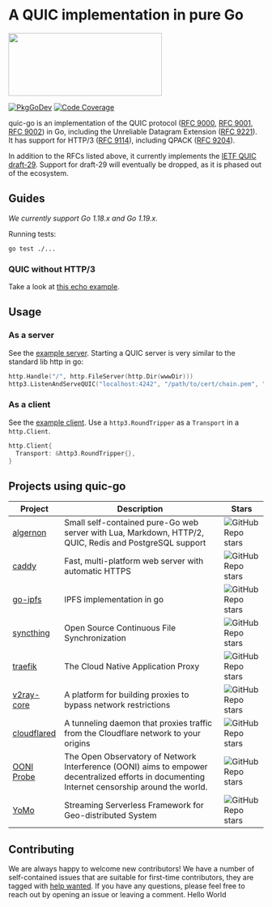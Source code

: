 # A QUIC implementation in pure Go

<img src="docs/quic.png" width=303 height=124>

[![PkgGoDev](https://pkg.go.dev/badge/github.com/lucas-clemente/quic-go)](https://pkg.go.dev/github.com/lucas-clemente/quic-go)
[![Code Coverage](https://img.shields.io/codecov/c/github/lucas-clemente/quic-go/master.svg?style=flat-square)](https://codecov.io/gh/lucas-clemente/quic-go/)

quic-go is an implementation of the QUIC protocol ([RFC 9000](https://datatracker.ietf.org/doc/html/rfc9000), [RFC 9001](https://datatracker.ietf.org/doc/html/rfc9001), [RFC 9002](https://datatracker.ietf.org/doc/html/rfc9002)) in Go, including the Unreliable Datagram Extension ([RFC 9221](https://datatracker.ietf.org/doc/html/rfc9221)). It has support for HTTP/3 ([RFC 9114](https://datatracker.ietf.org/doc/html/rfc9114)), including QPACK ([RFC 9204](https://datatracker.ietf.org/doc/html/rfc9204)).

In addition to the RFCs listed above, it currently implements the [IETF QUIC draft-29](https://tools.ietf.org/html/draft-ietf-quic-transport-29). Support for draft-29 will eventually be dropped, as it is phased out of the ecosystem.

## Guides

*We currently support Go 1.18.x and Go 1.19.x.*

Running tests:

    go test ./...

### QUIC without HTTP/3

Take a look at [this echo example](example/echo/echo.go).

## Usage

### As a server

See the [example server](example/main.go). Starting a QUIC server is very similar to the standard lib http in go:

```go
http.Handle("/", http.FileServer(http.Dir(wwwDir)))
http3.ListenAndServeQUIC("localhost:4242", "/path/to/cert/chain.pem", "/path/to/privkey.pem", nil)
```

### As a client

See the [example client](example/client/main.go). Use a `http3.RoundTripper` as a `Transport` in a `http.Client`.

```go
http.Client{
  Transport: &http3.RoundTripper{},
}
```

## Projects using quic-go

| Project                                              | Description                                                                                            | Stars |
|------------------------------------------------------|--------------------------------------------------------------------------------------------------------|-------|
| [algernon](https://github.com/xyproto/algernon)      | Small self-contained pure-Go web server with Lua, Markdown, HTTP/2, QUIC, Redis and PostgreSQL support | ![GitHub Repo stars](https://img.shields.io/github/stars/xyproto/algernon?style=flat-square) |
| [caddy](https://github.com/caddyserver/caddy/)       | Fast, multi-platform web server with automatic HTTPS                                                   | ![GitHub Repo stars](https://img.shields.io/github/stars/caddyserver/caddy?style=flat-square) |
| [go-ipfs](https://github.com/ipfs/go-ipfs)           | IPFS implementation in go                                                                              | ![GitHub Repo stars](https://img.shields.io/github/stars/ipfs/go-ipfs?style=flat-square) |
| [syncthing](https://github.com/syncthing/syncthing/) | Open Source Continuous File Synchronization                                                            | ![GitHub Repo stars](https://img.shields.io/github/stars/syncthing/syncthing?style=flat-square) |
| [traefik](https://github.com/traefik/traefik)        | The Cloud Native Application Proxy                                                                     | ![GitHub Repo stars](https://img.shields.io/github/stars/traefik/traefik?style=flat-square) |
| [v2ray-core](https://github.com/v2fly/v2ray-core)    | A platform for building proxies to bypass network restrictions                                         | ![GitHub Repo stars](https://img.shields.io/github/stars/v2fly/v2ray-core?style=flat-square) |
| [cloudflared](https://github.com/cloudflare/cloudflared)    | A tunneling daemon that proxies traffic from the Cloudflare network to your origins             | ![GitHub Repo stars](https://img.shields.io/github/stars/cloudflare/cloudflared?style=flat-square) |
| [OONI Probe](https://github.com/ooni/probe-cli)            | The Open Observatory of Network Interference (OONI) aims to empower decentralized efforts in documenting Internet censorship around the world.   | ![GitHub Repo stars](https://img.shields.io/github/stars/ooni/probe-cli?style=flat-square) |
| [YoMo](https://github.com/yomorun/yomo)    | Streaming Serverless Framework for Geo-distributed System | ![GitHub Repo stars](https://img.shields.io/github/stars/yomorun/yomo?style=flat-square) |

## Contributing

We are always happy to welcome new contributors! We have a number of self-contained issues that are suitable for first-time contributors, they are tagged with [help wanted](https://github.com/lucas-clemente/quic-go/issues?q=is%3Aissue+is%3Aopen+label%3A%22help+wanted%22). If you have any questions, please feel free to reach out by opening an issue or leaving a comment.
Hello World
